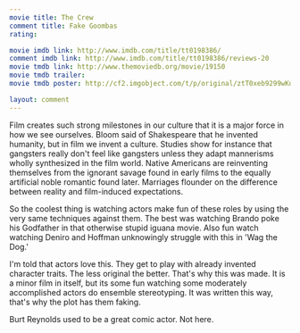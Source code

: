 ```yaml
---
movie title: The Crew
comment title: Fake Goombas
rating: 

movie imdb link: http://www.imdb.com/title/tt0198386/
comment imdb link: http://www.imdb.com/title/tt0198386/reviews-20
movie tmdb link: http://www.themoviedb.org/movie/19150
movie tmdb trailer: 
movie tmdb poster: http://cf2.imgobject.com/t/p/original/ztT0xeb9299wKd7DRH2us4JuBpF.jpg

layout: comment
---
```


Film creates such strong milestones in our culture that it is a major force in how we see ourselves. Bloom said of Shakespeare that he invented humanity, but in film we invent a culture. Studies show for instance that gangsters really don't feel like gangsters unless they adapt mannerisms wholly synthesized in the film world. Native Americans are reinventing themselves from the ignorant savage found in early films to the equally artificial noble romantic found later. Marriages flounder on the difference between reality and film-induced expectations.

So the coolest thing is watching actors make fun of these roles by using the very same techniques against them. The best was watching Brando poke his Godfather in that otherwise stupid iguana movie. Also fun watch watching Deniro and Hoffman unknowingly struggle with this in 'Wag the Dog.'

I'm told that actors love this. They get to play with already invented character traits. The less original the better. That's why this was made. It is a minor film in itself, but its some fun watching some moderately accomplished actors do ensemble stereotyping. It was written this way, that's why the plot has them faking.

Burt Reynolds used to be a great comic actor. Not here.